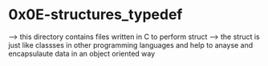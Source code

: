# 0x0E-structures_typedef
--> this directory contains files written in C to perform struct 
--> the struct is just like classses in other programming languages and help to anayse and encapsulaute data in an object oriented way
